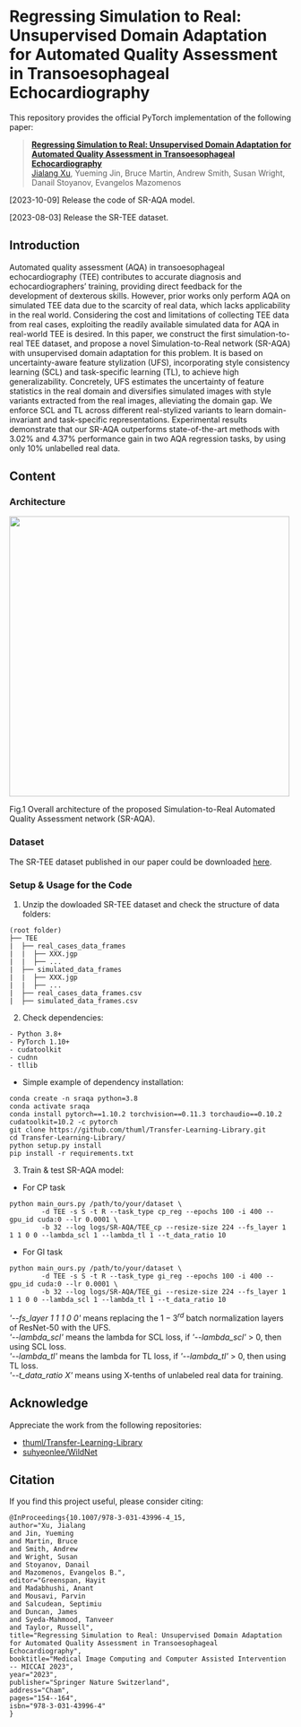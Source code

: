 # Regressing Simulation to Real: Unsupervised Domain Adaptation for Automated Quality Assessment in Transoesophageal Echocardiography
This repository provides the official PyTorch implementation of the following paper:
> [**Regressing Simulation to Real: Unsupervised Domain Adaptation for Automated Quality Assessment in Transoesophageal Echocardiography**](https://doi.org/10.1007/978-3-031-43996-4_15)<br>
> [Jialang Xu](https://www.linkedin.com/in/jialang-xu-778952257/), Yueming Jin, Bruce Martin, Andrew Smith, Susan Wright, Danail Stoyanov, Evangelos Mazomenos<br>

[2023-10-09] Release the code of SR-AQA model.

[2023-08-03] Release the SR-TEE dataset.

## Introduction
Automated quality assessment (AQA) in transoesophageal echocardiography (TEE) contributes to accurate diagnosis and echocardiographers’ training, providing direct feedback for the development of dexterous skills. However, prior works only perform AQA on simulated TEE data due to the scarcity of real data, which lacks applicability in the real world. Considering the cost and limitations of collecting TEE data from real cases, exploiting the readily available simulated data for AQA in real-world TEE is desired. In this paper, we construct the first simulation-to-real TEE dataset, and propose a novel Simulation-to-Real network (SR-AQA) with unsupervised domain adaptation for this problem. It is based on uncertainty-aware feature stylization (UFS), incorporating style consistency learning (SCL) and task-specific learning (TL), to achieve high generalizability. Concretely, UFS estimates the uncertainty of feature statistics in the real domain and diversifies simulated images with style variants extracted from the real images, alleviating the domain gap. We enforce SCL and TL across different real-stylized variants to learn domain-invariant and task-specific representations. Experimental results demonstrate that our SR-AQA outperforms state-of-the-art methods with 3.02% and 4.37% performance gain in two AQA regression tasks, by using only 10% unlabelled real data.

## Content
### Architecture
<img src="https://github.com/wzjialang/SR-AQA/blob/main/figure/framework_simple.png" height="500"/>

Fig.1 Overall architecture of the proposed Simulation-to-Real Automated Quality Assessment network (SR-AQA).

### Dataset
The SR-TEE dataset published in our paper could be downloaded [here](https://doi.org/10.5522/04/23699736).

### Setup & Usage for the Code
1. Unzip the dowloaded SR-TEE dataset and check the structure of data folders:
```
(root folder)
├── TEE
|  ├── real_cases_data_frames
|  |  ├── XXX.jgp
|  |  ├── ...
|  ├── simulated_data_frames
|  |  ├── XXX.jgp
|  |  ├── ...
|  ├── real_cases_data_frames.csv
|  ├── simulated_data_frames.csv
```

2. Check dependencies:
```
- Python 3.8+
- PyTorch 1.10+
- cudatoolkit
- cudnn
- tllib
```

- Simple example of dependency installation:
```
conda create -n sraqa python=3.8
conda activate sraqa
conda install pytorch==1.10.2 torchvision==0.11.3 torchaudio==0.10.2 cudatoolkit=10.2 -c pytorch
git clone https://github.com/thuml/Transfer-Learning-Library.git
cd Transfer-Learning-Library/
python setup.py install
pip install -r requirements.txt
```

3. Train & test SR-AQA model:
- For CP task
```
python main_ours.py /path/to/your/dataset \
        -d TEE -s S -t R --task_type cp_reg --epochs 100 -i 400 --gpu_id cuda:0 --lr 0.0001 \
        -b 32 --log logs/SR-AQA/TEE_cp --resize-size 224 --fs_layer 1 1 1 0 0 --lambda_scl 1 --lambda_tl 1 --t_data_ratio 10
```
- For GI task
```
python main_ours.py /path/to/your/dataset \
        -d TEE -s S -t R --task_type gi_reg --epochs 100 -i 400 --gpu_id cuda:0 --lr 0.0001 \
        -b 32 --log logs/SR-AQA/TEE_gi --resize-size 224 --fs_layer 1 1 1 0 0 --lambda_scl 1 --lambda_tl 1 --t_data_ratio 10
```

*'--fs_layer 1 1 1 0 0'* means replacing the $1- 3^{rd}$ batch normalization layers of ResNet-50 with the UFS.<br>
*'--lambda_scl'* means the lambda for SCL loss, if *'--lambda_scl'* > 0, then using SCL loss.<br>
*'--lambda_tl'* means the lambda for TL loss, if *'--lambda_tl'* > 0, then using TL loss.<br>
*'--t_data_ratio X'* means using X-tenths of unlabeled real data for training.

## Acknowledge
Appreciate the work from the following repositories:
* [thuml/Transfer-Learning-Library](https://github.com/thuml/Transfer-Learning-Library)
* [suhyeonlee/WildNet](https://github.com/suhyeonlee/WildNet)

## Citation
If you find this project useful, please consider citing:
```
@InProceedings{10.1007/978-3-031-43996-4_15,
author="Xu, Jialang
and Jin, Yueming
and Martin, Bruce
and Smith, Andrew
and Wright, Susan
and Stoyanov, Danail
and Mazomenos, Evangelos B.",
editor="Greenspan, Hayit
and Madabhushi, Anant
and Mousavi, Parvin
and Salcudean, Septimiu
and Duncan, James
and Syeda-Mahmood, Tanveer
and Taylor, Russell",
title="Regressing Simulation to Real: Unsupervised Domain Adaptation for Automated Quality Assessment in Transoesophageal Echocardiography",
booktitle="Medical Image Computing and Computer Assisted Intervention -- MICCAI 2023",
year="2023",
publisher="Springer Nature Switzerland",
address="Cham",
pages="154--164",
isbn="978-3-031-43996-4"
}
```
